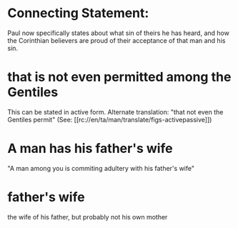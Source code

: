 # Connecting Statement:

Paul now specifically states about what sin of theirs he has heard, and how the Corinthian believers are proud of their acceptance of that man and his sin.

# that is not even permitted among the Gentiles

This can be stated in active form. Alternate translation: "that not even the Gentiles permit" (See: [[rc://en/ta/man/translate/figs-activepassive]])

# A man has his father's wife

"A man among you is commiting adultery with his father's wife"

# father's wife

the wife of his father, but probably not his own mother

